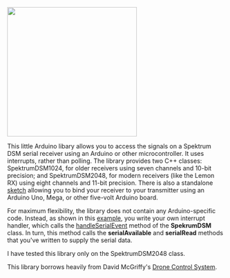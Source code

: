 <img src="lemonrx.png" width=300>

This little Arduino libary allows you to access the signals on a Spektrum DSM
serial receiver using an Arduino or other microcontroller.  It uses interrupts,
rather than polling. The library provides two C++ classes: SpektrumDSM1024, for
older receivers using seven channels and 10-bit precision; and SpektrumDSM2048,
for modern receivers (like the Lemon RX) using eight channels and 11-bit
precision.  There is also a standalone
[sketch](https://github.com/simondlevy/SpektrumDSM/tree/master/examples/BindSpektrum)
allowing you to bind your receiver to your transmitter using an Arduino Uno,
Mega, or other five-volt Arduino board.  

For maximum flexibility, the library does not contain any Arduino-specific code.
Instead, as shown in this [example](), you write your own interrupt handler, which calls
the [handleSerialEvent]() method of the <b>SpekrumDSM</b> class.  In turn, this method
calls the <b>serialAvailable</b> and <b>serialRead</b> methods that you've written to
supply the serial data.

I have tested this library only on the SpektrumDSM2048 class.

This library borrows heavily from David McGriffy's [Drone Control
System](https://github.com/dmcgriffy/DroneControlSystem/blob/master/DCS/RX.cpp).

